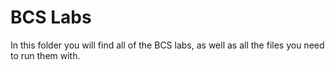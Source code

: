 # BCS Labs

In this folder you will find all of the BCS labs, as well as all the files you need to run them with.
